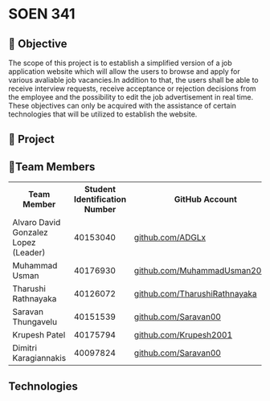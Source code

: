# SOEN 341

## 🎯 Objective
The scope of this project is to establish a simplified version of a job application website which will allow the users to browse and apply for various avaliable job vacancies.In addition to that, the users shall be able to receive interview requests, receive acceptance or rejection decisions from the employee and the possibility to edit the job advertisement in real time. These objectives can only be acquired with the assistance of certain technologies that will be utilized to establish the website. 
## :blue_book: Project



## :busts_in_silhouette:Team Members
<table>
  <tr>
    <th>Team Member</th>
    <th>Student Identification Number</th>
    <th>GitHub Account</th>
  </tr>
  <tr>
    <td>Alvaro David Gonzalez Lopez (Leader)</td>
    <td>40153040</td>
    <td><a href="https://github.com/ADGLx" target="_blank">github.com/ADGLx</a></td>
 </tr>
 <tr>
    <td>Muhammad Usman</td>
    <td>40176930</td>
    <td><a href="https://github.com/MuhammadUsman20002" target="_blank">github.com/MuhammadUsman20002</a></td>
 </tr>
  <tr>
    <td>Tharushi Rathnayaka</td>
    <td>40126072</td>
    <td><a href="https://github.com/TharushiRathnayaka" target="_blank">github.com/TharushiRathnayaka</a></td>
  </tr>
  <tr>
    <td>Saravan Thungavelu</td>
    <td>40151539</td>
    <td><a href="https://github.com/Saravan00" target="_blank">github.com/Saravan00</a></td>
  </tr>
  <tr>
    <td>Krupesh Patel</td>
    <td>40175794</td>
    <td><a href="https://github.com/Krupesh2001" target="_blank">github.com/Krupesh2001</a></td>
  </tr>
  <tr>
    <td>Dimitri Karagiannakis</td>
    <td>40097824</td>
    <td><a href="https://github.com/Saravan00" target="_blank">github.com/Saravan00</a></td>
  </tr>
  <tr>
</table>

## Technologies

